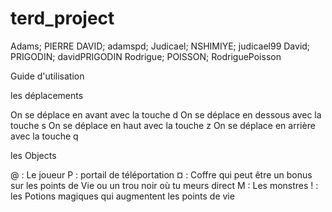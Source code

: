 # terd_project
Adams; PIERRE DAVID; adamspd;
Judicael; NSHIMIYE; judicael99
David; PRIGODIN; davidPRIGODIN
Rodrigue; POISSON; RodriguePoisson

Guide d'utilisation

les déplacements

On se déplace en avant avec la touche d
On se déplace en dessous avec la touche s
On se déplace en haut avec la touche z
On se déplace en arrière avec la touche q

les Objects

@ : Le joueur
P : portail de téléportation
¤ : Coffre qui peut être un bonus sur les points de Vie ou un trou noir où tu meurs direct
M : Les monstres
! : les Potions magiques qui augmentent les points de vie

